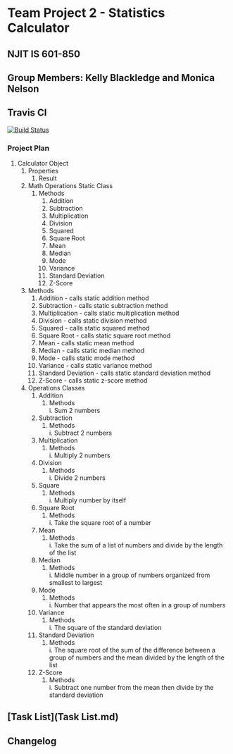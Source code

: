 # Team Project 2 - Statistics Calculator

## NJIT IS 601-850
## Group Members: Kelly Blackledge and Monica Nelson

## Travis CI
[![Build Status](https://travis-ci.com/kb8njit/StatisticsCalculator.svg?branch=master)](https://travis-ci.com/github/kb8njit/StatisticsCalculator)

### Project Plan
1. Calculator Object    
    1. Properties      
        1. Result  
    1. Math Operations Static Class  
        1. Methods  
            1. Addition   
            1. Subtraction  
            1. Multiplication  
            1. Division  
            1. Squared  
            1. Square Root  
            1. Mean  
            1. Median  
            1. Mode  
            1. Variance  
            1. Standard Deviation  
            1. Z-Score  
    1. Methods  
        1. Addition - calls static addition method    
        1. Subtraction - calls static subtraction method  
        1. Multiplication - calls static multiplication method  
        1. Division - calls static division method  
        1. Squared - calls static squared method  
        1. Square Root - calls static square root method    
        1. Mean - calls static mean method  
        1. Median - calls static median method  
        1. Mode - calls static mode method  
        1. Variance - calls static variance method  
        1. Standard Deviation - calls static standard deviation method  
        1. Z-Score - calls static z-score method  
    1. Operations Classes    
        1. Addition  
            1. Methods  
                i. Sum 2 numbers  
        1. Subtraction  
            1. Methods  
                i. Subtract 2 numbers  
        1.  Multiplication  
            1. Methods  
                i. Multiply 2 numbers  
        1. Division  
            1. Methods  
                i. Divide 2 numbers  
        1. Square  
            1. Methods  
                i. Multiply number by itself  
        1. Square Root  
            1. Methods  
                i. Take the square root of a number  
        1. Mean  
            1. Methods  
                i. Take the sum of a list of numbers and divide by the length of the list  
        1. Median  
            1. Methods  
                i. Middle number in a group of numbers organized from smallest to largest
        1. Mode  
            1. Methods  
                i. Number that appears the most often in a group of numbers 
        1. Variance  
            1. Methods  
                i. The square of the standard deviation  
        1. Standard Deviation  
            1. Methods  
                i. The square root of the sum of the difference between a group of numbers and the mean divided by the length of the list  
        1. Z-Score  
            1. Methods  
                i. Subtract one number from the mean then divide by the standard deviation  


## [Task List](Task List.md)
## Changelog
